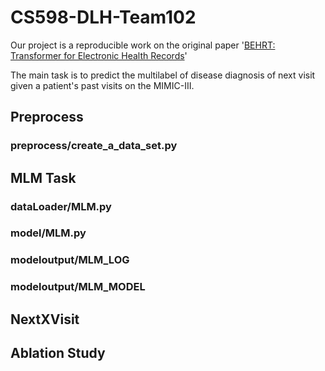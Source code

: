 # CS598-DLH-Team102

Our project is a reproducible work on the original paper '[BEHRT: Transformer for Electronic Health Records](https://www.nature.com/articles/s41598-020-62922-y)' 

The main task is to predict the multilabel of disease diagnosis of next visit given a patient's past visits on the MIMIC-III.

## Preprocess
### preprocess/create_a_data_set.py

## MLM Task
### dataLoader/MLM.py
### model/MLM.py
### modeloutput/MLM_LOG
### modeloutput/MLM_MODEL

NextXVisit
-


Ablation Study
-
